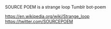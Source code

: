 SOURCE POEM is a strange loop Tumblr bot-poem

https://en.wikipedia.org/wiki/Strange_loop
https://twitter.com/SOURCEPOEM
